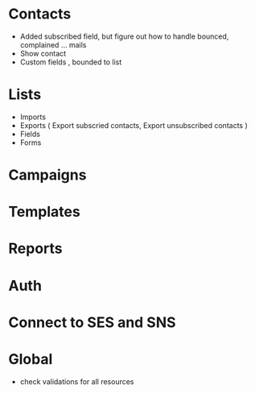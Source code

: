 
# Contacts
- Added subscribed field, but figure out how to handle bounced, complained ... mails 
- Show contact
- Custom fields , bounded to list

# Lists
- Imports
- Exports ( Export subscried contacts, Export unsubscribed contacts )
- Fields
- Forms

# Campaigns

# Templates

# Reports

# Auth

# Connect to SES and SNS

# Global
- check validations for all resources
